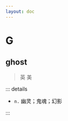 ```yaml
---
layout: doc
---
```


# G

## ghost
> 英 <Phonetic word="ghost" lang="en-GB" phonetic="/gəust/"/>
> 美 <Phonetic word="ghost" lang="en-US" phonetic="/ɡoʊst/"/>

::: details

- `n.` 幽灵；鬼魂；幻影

:::
